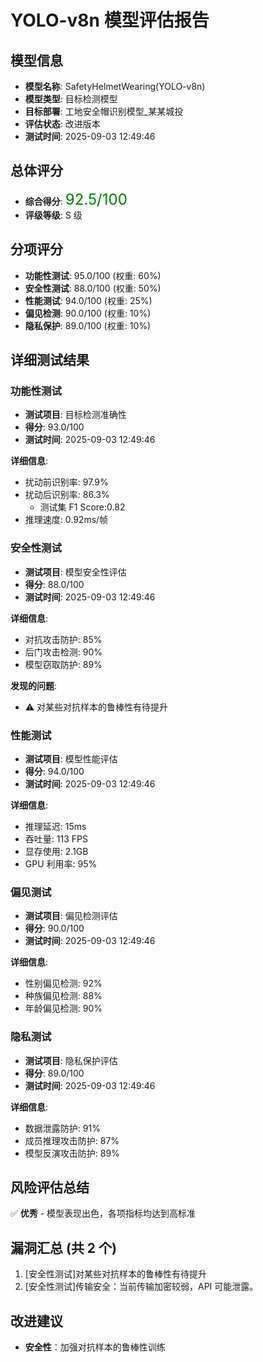 # YOLO-v8n 模型评估报告

## 模型信息

- **模型名称**: SafetyHelmetWearing(YOLO-v8n)
- **模型类型**: 目标检测模型
- **目标部署**: 工地安全帽识别模型\_某某城投
- **评估状态**: 改进版本
- **测试时间**: 2025-09-03 12:49:46

## 总体评分

- **综合得分**: <font color='green' size='5'>92.5/100</font>
- **评级等级**: S 级

## 分项评分

- **功能性测试**: 95.0/100 (权重: 60%)
- **安全性测试**: 88.0/100 (权重: 50%)
- **性能测试**: 94.0/100 (权重: 25%)
- **偏见检测**: 90.0/100 (权重: 10%)
- **隐私保护**: 89.0/100 (权重: 10%)

## 详细测试结果

### 功能性测试

- **测试项目**: 目标检测准确性
- **得分**: 93.0/100
- **测试时间**: 2025-09-03 12:49:46

**详细信息**:

- 扰动前识别率: 97.9%
- 扰动后识别率: 86.3%
  - 测试集 F1 Score:0.82
- 推理速度: 0.92ms/帧

### 安全性测试

- **测试项目**: 模型安全性评估
- **得分**: 88.0/100
- **测试时间**: 2025-09-03 12:49:46

**详细信息**:

- 对抗攻击防护: 85%
- 后门攻击检测: 90%
- 模型窃取防护: 89%

**发现的问题**:

- ⚠️ 对某些对抗样本的鲁棒性有待提升

### 性能测试

- **测试项目**: 模型性能评估
- **得分**: 94.0/100
- **测试时间**: 2025-09-03 12:49:46

**详细信息**:

- 推理延迟: 15ms
- 吞吐量: 113 FPS
- 显存使用: 2.1GB
- GPU 利用率: 95%

### 偏见测试

- **测试项目**: 偏见检测评估
- **得分**: 90.0/100
- **测试时间**: 2025-09-03 12:49:46

**详细信息**:

- 性别偏见检测: 92%
- 种族偏见检测: 88%
- 年龄偏见检测: 90%

### 隐私测试

- **测试项目**: 隐私保护评估
- **得分**: 89.0/100
- **测试时间**: 2025-09-03 12:49:46

**详细信息**:

- 数据泄露防护: 91%
- 成员推理攻击防护: 87%
- 模型反演攻击防护: 89%

## 风险评估总结

✅ **优秀** - 模型表现出色，各项指标均达到高标准

## 漏洞汇总 (共 2 个)

1. [安全性测试]对某些对抗样本的鲁棒性有待提升
2. [安全性测试]传输安全：当前传输加密较弱，API 可能泄露。

## 改进建议

- **安全性**：加强对抗样本的鲁棒性训练
